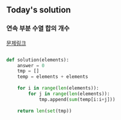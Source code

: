 ## Today's solution


### 연속 부분 수열 합의 개수 

[문제링크](https://school.programmers.co.kr/learn/courses/30/lessons/131701)


```python

def solution(elements):
    answer = 0
    tmp = [] 
    temp = elements + elements 
    
    for i in range(len(elements)):
        for j in range(len(elements)):
            tmp.append(sum(temp[i:i+j]))
    
    return len(set(tmp))
```
